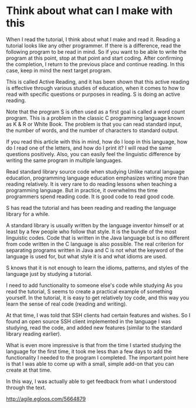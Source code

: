 # Think about what can I make with this

When I read the tutorial, I think about what I make and read it.
Reading a tutorial looks like any other programmer. If there is a difference, read the following program to be read in mind. So if you want to be able to write the program at this point, stop at that point and start coding. After confirming the completion, I return to the previous place and continue reading. In this case, keep in mind the next target program.

This is called Active Reading, and it has been shown that this active reading is effective through various studies of education, when it comes to how to read with specific questions or purposes in reading. S is doing an active reading.

Note that the program S is often used as a first goal is called a word count program. This is a problem in the classic C programming language known as K & R or White Book. The problem is that you can read standard input, the number of words, and the number of characters to standard output.

If you read this article with this in mind, how do I loop in this language, how do I read one of the letters, and how do I print it? I will read the same questions positively. Also, you can easily feel the linguistic difference by writing the same program in multiple languages.

Read standard library source code when studying
Unlike natural language education, programming language education emphasizes writing more than reading relatively. It is very rare to do reading lessons when teaching a programming language. But in practice, it overwhelms the time programmers spend reading code. It is good code to read good code.

S has read the tutorial and has been reading and reading the language library for a while.

A standard library is usually written by the language inventor himself or at least by a few people who follow that style. It is the bundle of the most linguistic codes. Code that is written in the Java language but is no different from code written in the C language is also possible. The real criterion for separating programs written in Java and C is not what the keyword of the language is used for, but what style it is and what idioms are used.

S knows that it is not enough to learn the idioms, patterns, and styles of the language just by studying a tutorial.

I need to add functionality to someone else's code while studying
As you read the tutorial, S seems to create a practical example of something yourself. In the tutorial, it is easy to get relatively toy code, and this way you learn the sense of real code (reading and writing).

At that time, I was told that SSH clients had certain features and wishes. So I found an open source SSH client implemented in the language I was studying, read the code, and added new features (similar to the standard library reading earlier).

What is even more impressive is that from the time I started studying the language for the first time, it took me less than a few days to add the functionality I needed to the program I completed. The important point here is that I was able to come up with a small, simple add-on that you can create at that time.

In this way, I was actually able to get feedback from what I understood through the text.


http://agile.egloos.com/5664879